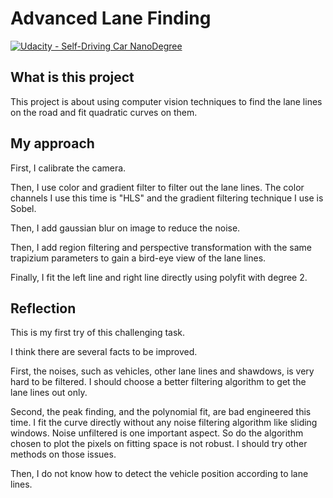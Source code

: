 # Advanced Lane Finding
[![Udacity - Self-Driving Car NanoDegree](https://s3.amazonaws.com/udacity-sdc/github/shield-carnd.svg)](http://www.udacity.com/drive)
## What is this project
This project is about using computer vision techniques to find the lane lines on the road and fit quadratic curves on them.
## My approach
First, I calibrate the camera.

Then, I use color and gradient filter to filter out the lane lines. The color channels I use this time is "HLS" and the gradient filtering technique I use is Sobel.

Then, I add gaussian blur on image to reduce the noise.

Then, I add region filtering and perspective transformation with the same trapizium parameters to gain a bird-eye view of the lane lines.

Finally, I fit the left line and right line directly using polyfit with degree 2.

## Reflection
This is my first try of this challenging task.

I think there are several facts to be improved.

First, the noises, such as vehicles, other lane lines and shawdows, is very hard to be filtered. I should choose a better filtering algorithm to get the lane lines out only.

Second, the peak finding, and the polynomial fit, are bad engineered this time. I fit the curve directly without any noise filtering algorithm like sliding windows. Noise unfiltered is one important aspect. So do the algorithm chosen to plot the pixels on fitting space is not robust. I should try other methods on those issues.

Then, I do not know how to detect the vehicle position according to lane lines.
